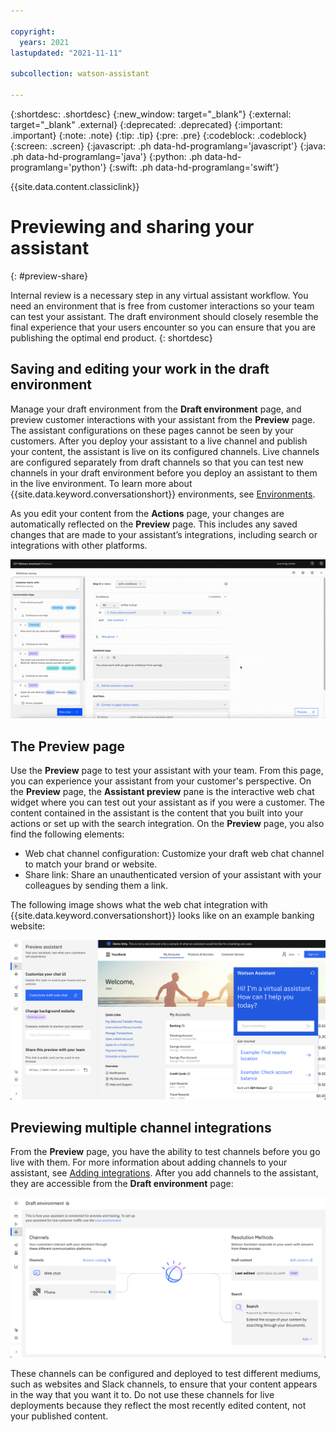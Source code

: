 ```yaml
---

copyright:
  years: 2021
lastupdated: "2021-11-11"

subcollection: watson-assistant

---
```


{:shortdesc: .shortdesc}
{:new_window: target="_blank"}
{:external: target="_blank" .external}
{:deprecated: .deprecated}
{:important: .important}
{:note: .note}
{:tip: .tip}
{:pre: .pre}
{:codeblock: .codeblock}
{:screen: .screen}
{:javascript: .ph data-hd-programlang='javascript'}
{:java: .ph data-hd-programlang='java'}
{:python: .ph data-hd-programlang='python'}
{:swift: .ph data-hd-programlang='swift'}

{{site.data.content.classiclink}}

# Previewing and sharing your assistant
{: #preview-share}

Internal review is a necessary step in any virtual assistant workflow. You need an environment that is free from customer interactions so your team can test your assistant. The draft environment should closely resemble the final experience that your users encounter so you can ensure that you are publishing the optimal end product.
{: shortdesc}

## Saving and editing your work in the draft environment
Manage your draft environment from the **Draft environment** page, and preview customer interactions with your assistant from the **Preview** page. The assistant configurations on these pages cannot be seen by your customers. After you deploy your assistant to a live channel and publish your content, the assistant is live on its configured channels. Live channels are configured separately from draft channels so that you can test new channels in your draft environment before you deploy an assistant to them in the live environment. To learn more about {{site.data.keyword.conversationshort}} environments, see [Environments](/docs/watson-assistant?topic=watson-assistant-publish-overview#environments).

As you edit your content from the **Actions** page, your changes are automatically reflected on the **Preview** page. This includes any saved changes that are made to your assistant’s integrations, including search or integrations with other platforms.

![GIF of a user saving integrations](images/integrations.gif)

## The Preview page
Use the **Preview** page to test your assistant with your team. From this page, you can experience your assistant from your customer's perspective. On the **Preview** page, the **Assistant preview** pane is the interactive web chat widget where you can test out your assistant as if you were a customer. The content contained in the assistant is the content that you built into your actions or set up with the search integration. On the **Preview** page, you also find the following elements:
- Web chat channel configuration: Customize your draft web chat channel to match your brand or website. 
- Share link: Share an unauthenticated version of your assistant with your colleagues by sending them a link.
<!-- - Website background input: Change the background of the page so you can see what your assistant looks like in different website contexts. -->

The following image shows what the web chat integration with {{site.data.keyword.conversationshort}} looks like on an example banking website:

![Image of the Preview page](images/preview-page.png)

## Previewing multiple channel integrations
From the **Preview** page, you have the ability to test channels before you go live with them. For more information about adding channels to your assistant, see [Adding integrations](/docs/watson-assistant?topic=watson-assistant-deploy-integration-add). After you add channels to the assistant, they are accessible from the **Draft environment** page:

![Image of the Draft environment panel](images/draft-environment-page.png)

These channels can be configured and deployed to test different mediums, such as websites and Slack channels, to ensure that your content appears in the way that you want it to. Do not use these channels for live deployments because they reflect the most recently edited content, not your published content.

